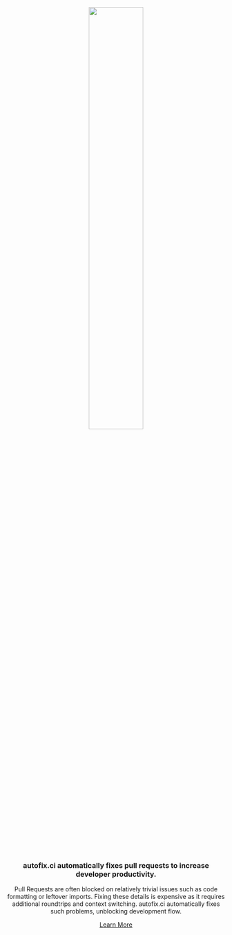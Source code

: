 
<div align=center>
<img src="https://autofix.ci/logo/logo-brand.svg" width="50%">

<h3>autofix.ci automatically fixes pull requests to increase developer productivity.</h3>
  <p>
Pull Requests are often blocked on relatively trivial issues such as code formatting or leftover imports. Fixing these details is expensive as it requires additional roundtrips and context switching. autofix.ci automatically fixes such problems, unblocking development flow.
  </p>
  <p><a href="https://autofix.ci">Learn More</a></p>
</div>
